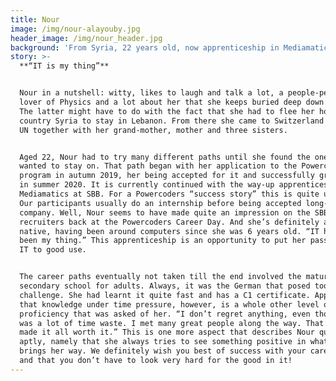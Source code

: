 ```yaml
---
title: Nour
image: /img/nour-alayouby.jpg
header_image: /img/nour_header.jpg
background: 'From Syria, 22 years old, now apprenticeship in Mediamatics at SBB.'
story: >-
  **“IT is my thing”**


  Nour in a nutshell: witty, likes to laugh and talk a lot, a people-person,
  lover of Physics and a lot about her that she keeps buried deep down within.
  The latter might have to do with the fact that she had to flee her home
  country Syria to stay in Lebanon. From there she came to Switzerland with the
  UN together with her grand-mother, mother and three sisters. 


  Aged 22, Nour had to try many different paths until she found the one she
  wanted to stay on. That path began with her application to the Powercoders
  program in autumn 2019, her being accepted for it and successfully graduating
  in summer 2020. It is currently continued with the way-up apprenticeship in
  Mediamatics at SBB. For a Powercoders “success story” this is quite unusual.
  Our participants usually do an internship before being accepted long-term at a
  company. Well, Nour seems to have made quite an impression on the SBB
  recruiters back at the Powercoders Career Day. And she’s definitely a digital
  native, having been around computers since she was 6 years old. “IT has always
  been my thing.” This apprenticeship is an opportunity to put her passion for
  IT to good use. 


  The career paths eventually not taken till the end involved the matura and a
  secondary school for adults. Always, it was the German that posed too big a
  challenge. She had learnt it quite fast and has a C1 certificate. Applying
  that knowledge under time pressure, however, is a whole other level of
  proficiency that was asked of her. “I don’t regret anything, even though it
  was a lot of time waste. I met many great people along the way. That’s what
  made it all worth it.” This is one more aspect that describes Nour quite
  aptly, namely that she always tries to see something positive in whatever life
  brings her way. We definitely wish you best of success with your career, Nour,
  and that you don’t have to look very hard for the good in it!
---
```


